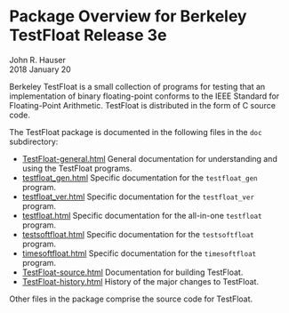 
Package Overview for Berkeley TestFloat Release 3e
==================================================

John R. Hauser<br>
2018 January 20


Berkeley TestFloat is a small collection of programs for testing that an
implementation of binary floating-point conforms to the IEEE Standard for
Floating-Point Arithmetic.  TestFloat is distributed in the form of C source
code.


The TestFloat package is documented in the following files in the `doc`
subdirectory:

* [TestFloat-general.html](http://www.jhauser.us/arithmetic/TestFloat-3/doc/TestFloat-general.html) General documentation for understanding and using the TestFloat programs.
* [testfloat_gen.html](http://www.jhauser.us/arithmetic/TestFloat-3/doc/testfloat_gen.html) Specific documentation for the `testfloat_gen` program.
* [testfloat_ver.html](http://www.jhauser.us/arithmetic/TestFloat-3/doc/testfloat_ver.html) Specific documentation for the `testfloat_ver` program.
* [testfloat.html](http://www.jhauser.us/arithmetic/TestFloat-3/doc/testfloat.html) Specific documentation for the all-in-one `testfloat` program.
* [testsoftfloat.html](http://www.jhauser.us/arithmetic/TestFloat-3/doc/testsoftfloat.html) Specific documentation for the `testsoftfloat` program.
* [timesoftfloat.html](http://www.jhauser.us/arithmetic/TestFloat-3/doc/timesoftfloat.html) Specific documentation for the `timesoftfloat` program.
* [TestFloat-source.html](http://www.jhauser.us/arithmetic/TestFloat-3/doc/TestFloat-source.html) Documentation for building TestFloat.
* [TestFloat-history.html](http://www.jhauser.us/arithmetic/TestFloat-3/doc/TestFloat-history.html) History of the major changes to TestFloat.

Other files in the package comprise the source code for TestFloat.

